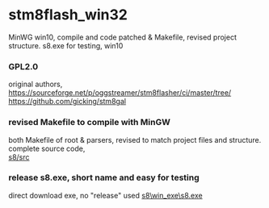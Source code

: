 # stm8flash_win32
MinWG win10, compile and code patched & Makefile, revised project structure.
s8.exe for testing, win10

### GPL2.0  
original authors,  
https://sourceforge.net/p/oggstreamer/stm8flasher/ci/master/tree/   
https://github.com/gicking/stm8gal    

### revised Makefile to compile with MinGW  
both Makefile of root & parsers, revised to match project files and structure.  
complete source code,  
[s8/src](s8/src)  

### release s8.exe, short name and easy for testing
direct download exe, no "release" used
[s8\win_exe\s8.exe](s8\win_exe\s8.exe)  

